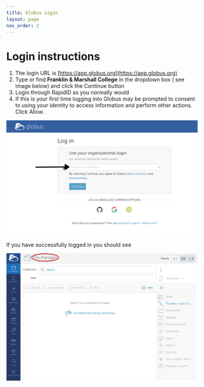 ```yaml
---
title: Globus Login
layout: page
nav_order: 2
---
```


# Login instructions

1. The login URL is  [https://app.globus.org](https://app.globus.org)
2. Type or find **Franklin & Marshall College** in the dropdown box ( see image below) and click the Continue button
3. Login through RapidID as you normally would
4. If this is your first time logging into Globus may be prompted
   to consent to using your identity to access information and perform other actions.
   Click Allow.

![Globus login screen](../assets/images/globus_login.png)

If you have successfully logged in you should see

![Globus file manager](../assets/images/globus_filemgr.png)